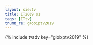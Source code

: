 ```yaml
--- 
layout: sieutv
title: IT2019 s1
tags: [ITtv]
thumb_re: globiptv2019
---
```

{% include tvadv key="globiptv2019" %} 
